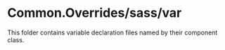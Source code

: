 # Common.Overrides/sass/var

This folder contains variable declaration files named by their component class.
